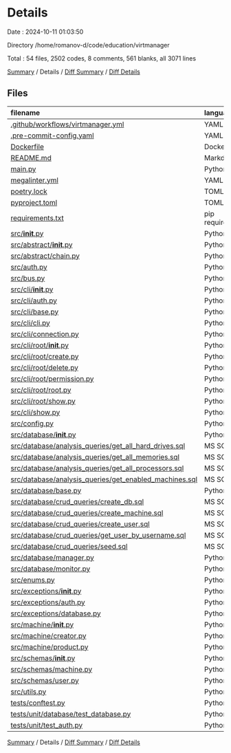 # Details

Date : 2024-10-11 01:03:50

Directory /home/romanov-d/code/education/virtmanager

Total : 54 files,  2502 codes, 8 comments, 561 blanks, all 3071 lines

[Summary](results.md) / Details / [Diff Summary](diff.md) / [Diff Details](diff-details.md)

## Files
| filename | language | code | comment | blank | total |
| :--- | :--- | ---: | ---: | ---: | ---: |
| [.github/workflows/virtmanager.yml](/.github/workflows/virtmanager.yml) | YAML | 25 | 0 | 4 | 29 |
| [.pre-commit-config.yaml](/.pre-commit-config.yaml) | YAML | 48 | 0 | 7 | 55 |
| [Dockerfile](/Dockerfile) | Docker | 7 | 0 | 4 | 11 |
| [README.md](/README.md) | Markdown | 1 | 0 | 0 | 1 |
| [main.py](/main.py) | Python | 6 | 0 | 4 | 10 |
| [megalinter.yml](/megalinter.yml) | YAML | 58 | 7 | 2 | 67 |
| [poetry.lock](/poetry.lock) | TOML | 933 | 1 | 73 | 1,007 |
| [pyproject.toml](/pyproject.toml) | TOML | 56 | 0 | 11 | 67 |
| [requirements.txt](/requirements.txt) | pip requirements | 40 | 0 | 1 | 41 |
| [src/__init__.py](/src/__init__.py) | Python | 1 | 0 | 1 | 2 |
| [src/abstract/__init__.py](/src/abstract/__init__.py) | Python | 1 | 0 | 1 | 2 |
| [src/abstract/chain.py](/src/abstract/chain.py) | Python | 74 | 0 | 26 | 100 |
| [src/auth.py](/src/auth.py) | Python | 63 | 0 | 21 | 84 |
| [src/bus.py](/src/bus.py) | Python | 28 | 0 | 13 | 41 |
| [src/cli/__init__.py](/src/cli/__init__.py) | Python | 7 | 0 | 2 | 9 |
| [src/cli/auth.py](/src/cli/auth.py) | Python | 49 | 0 | 17 | 66 |
| [src/cli/base.py](/src/cli/base.py) | Python | 38 | 0 | 15 | 53 |
| [src/cli/cli.py](/src/cli/cli.py) | Python | 40 | 0 | 14 | 54 |
| [src/cli/connection.py](/src/cli/connection.py) | Python | 6 | 0 | 6 | 12 |
| [src/cli/root/__init__.py](/src/cli/root/__init__.py) | Python | 10 | 0 | 2 | 12 |
| [src/cli/root/create.py](/src/cli/root/create.py) | Python | 143 | 0 | 30 | 173 |
| [src/cli/root/delete.py](/src/cli/root/delete.py) | Python | 21 | 0 | 12 | 33 |
| [src/cli/root/permission.py](/src/cli/root/permission.py) | Python | 6 | 0 | 6 | 12 |
| [src/cli/root/root.py](/src/cli/root/root.py) | Python | 22 | 0 | 9 | 31 |
| [src/cli/root/show.py](/src/cli/root/show.py) | Python | 11 | 0 | 10 | 21 |
| [src/cli/show.py](/src/cli/show.py) | Python | 6 | 0 | 6 | 12 |
| [src/config.py](/src/config.py) | Python | 28 | 0 | 12 | 40 |
| [src/database/__init__.py](/src/database/__init__.py) | Python | 14 | 0 | 5 | 19 |
| [src/database/analysis_queries/get_all_hard_drives.sql](/src/database/analysis_queries/get_all_hard_drives.sql) | MS SQL | 8 | 0 | 1 | 9 |
| [src/database/analysis_queries/get_all_memories.sql](/src/database/analysis_queries/get_all_memories.sql) | MS SQL | 8 | 0 | 1 | 9 |
| [src/database/analysis_queries/get_all_processors.sql](/src/database/analysis_queries/get_all_processors.sql) | MS SQL | 9 | 0 | 1 | 10 |
| [src/database/analysis_queries/get_enabled_machines.sql](/src/database/analysis_queries/get_enabled_machines.sql) | MS SQL | 3 | 0 | 1 | 4 |
| [src/database/base.py](/src/database/base.py) | Python | 37 | 0 | 13 | 50 |
| [src/database/crud_queries/create_db.sql](/src/database/crud_queries/create_db.sql) | MS SQL | 121 | 0 | 13 | 134 |
| [src/database/crud_queries/create_machine.sql](/src/database/crud_queries/create_machine.sql) | MS SQL | 47 | 0 | 10 | 57 |
| [src/database/crud_queries/create_user.sql](/src/database/crud_queries/create_user.sql) | MS SQL | 2 | 0 | 0 | 2 |
| [src/database/crud_queries/get_user_by_username.sql](/src/database/crud_queries/get_user_by_username.sql) | MS SQL | 4 | 0 | 1 | 5 |
| [src/database/crud_queries/seed.sql](/src/database/crud_queries/seed.sql) | MS SQL | 17 | 0 | 5 | 22 |
| [src/database/manager.py](/src/database/manager.py) | Python | 82 | 0 | 24 | 106 |
| [src/database/monitor.py](/src/database/monitor.py) | Python | 64 | 0 | 22 | 86 |
| [src/enums.py](/src/enums.py) | Python | 10 | 0 | 8 | 18 |
| [src/exceptions/__init__.py](/src/exceptions/__init__.py) | Python | 1 | 0 | 1 | 2 |
| [src/exceptions/auth.py](/src/exceptions/auth.py) | Python | 11 | 0 | 7 | 18 |
| [src/exceptions/database.py](/src/exceptions/database.py) | Python | 16 | 0 | 10 | 26 |
| [src/machine/__init__.py](/src/machine/__init__.py) | Python | 5 | 0 | 2 | 7 |
| [src/machine/creator.py](/src/machine/creator.py) | Python | 64 | 0 | 23 | 87 |
| [src/machine/product.py](/src/machine/product.py) | Python | 109 | 0 | 38 | 147 |
| [src/schemas/__init__.py](/src/schemas/__init__.py) | Python | 4 | 0 | 2 | 6 |
| [src/schemas/machine.py](/src/schemas/machine.py) | Python | 52 | 0 | 22 | 74 |
| [src/schemas/user.py](/src/schemas/user.py) | Python | 24 | 0 | 16 | 40 |
| [src/utils.py](/src/utils.py) | Python | 17 | 0 | 9 | 26 |
| [tests/conftest.py](/tests/conftest.py) | Python | 12 | 0 | 5 | 17 |
| [tests/unit/database/test_database.py](/tests/unit/database/test_database.py) | Python | 0 | 0 | 1 | 1 |
| [tests/unit/test_auth.py](/tests/unit/test_auth.py) | Python | 33 | 0 | 11 | 44 |

[Summary](results.md) / Details / [Diff Summary](diff.md) / [Diff Details](diff-details.md)
